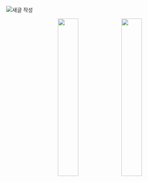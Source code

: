 
![새글 작성](https://github.com/daengjun/PetStrory/assets/98893006/a3de1267-8b38-4544-bb7c-5de347852781)




<p align="center" width="100%">
    <img width="33%" src="![새글 작성](https://github.com/daengjun/PetStrory/assets/98893006/a3de1267-8b38-4544-bb7c-5de347852781)"> 
    <img width="33%" src="https://i.stack.imgur.com/RJj4x.png"> 

</p>
